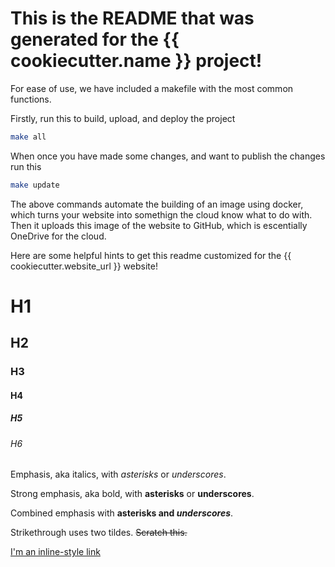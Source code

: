 # This is the README that was generated for the {{ cookiecutter.name }} project!

For ease of use, we have included a makefile with the most common functions.

Firstly, run this to build, upload, and deploy the project

```bash
make all
```

When once you have made some changes, and want to publish the changes run this

```bash
make update
```

The above commands automate the building of an image using docker, which turns your 
website into somethign the cloud know what to do with. Then it uploads this image
of the website to GitHub, which is escentially OneDrive for the cloud.

Here are some helpful hints to get this readme customized for the {{ cookiecutter.website_url }} website!

# H1
## H2
### H3
#### H4
##### H5
###### H6

Emphasis, aka italics, with *asterisks* or _underscores_.

Strong emphasis, aka bold, with **asterisks** or __underscores__.

Combined emphasis with **asterisks and _underscores_**.

Strikethrough uses two tildes. ~~Scratch this.~~

[I'm an inline-style link](https://foodyfood.cloud)

